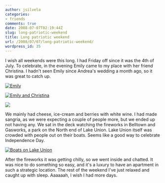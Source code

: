 ```yaml
---
author: jsilvela
categories:
- friends
comments: true
date: 2008-07-07T02:19:44Z
slug: long-patriotic-weekend
title: Long patriotic weekend
url: /2008/07/07/long-patriotic-weekend/
wordpress_id: 35
---
```


I wish all weekends were this long. I had Friday off since it was the 4th of July. To celebrate, in the evening Emily came to my place with her friend Christina. I hadn't seen Emily since Andrea's wedding a month ago, so it was great to catch up.

[![Emily](http://jsilvela.smugmug.com/photos/326033417_YdSQc-S.jpg)](http://jsilvela.smugmug.com/photos/326033417_YdSQc-L.jpg)

[![Emily and Christina](http://jsilvela.smugmug.com/photos/326033043_dsrDy-S.jpg)](http://jsilvela.smugmug.com/photos/326033043_dsrDy-L.jpg)

[![](http://jsilvela.smugmug.com/photos/326031257_s7e62-S.jpg)](http://jsilvela.smugmug.com/photos/326031257_s7e62-L.jpg)

We mainly had cheese, ice-cream and berries with white wine. I had made sangría, as we were expecting a couple of people more, but we ended up not having any. We sat in the deck watching the fireworks in Belltown and Gasworks, a park on the North end of Lake Union. Lake Union itself was crowded with people out on their boats. Seems like a good way to celebrate Independence Day.

[![Boats on Lake Union](http://jsilvela.smugmug.com/photos/326030729_LZshL-S.jpg)](http://jsilvela.smugmug.com/photos/326030729_LZshL-L.jpg)

After the fireworks it was getting chilly, so we went inside and chatted. It was nice to do something so easy, and it's a luxury to have an apartment in such a strategic location.
The rest of the weekend I've just relaxed and caught up with sleep.
Aaaaaah, I wish I had more days.

